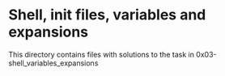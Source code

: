 # Shell, init files, variables and expansions

This directory contains files with solutions to the task in 0x03-shell_variables_expansions


